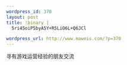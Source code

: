 ```yaml
--- 
wordpress_id: 370
layout: post
title: !binary |
  5ri45oiP5byA5Y+R5LiO6L+Q6JCl

wordpress_url: http://www.maweis.com/?p=370
---
```

寻有游戏运营经验的朋友交流
